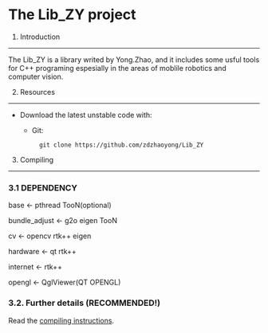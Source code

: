 The Lib_ZY project 
====================================================

1. Introduction
------------------------------------------------------------------------------
The Lib_ZY is a library writed by Yong.Zhao, and it includes some usful tools for 
C++ programing espesially in the areas of moblile robotics and computer vision.

2. Resources
------------------------------------------------------------------------------
  * Download the latest unstable code with: 
    * Git: 
    
            git clone https://github.com/zdzhaoyong/Lib_ZY

3. Compiling
------------------------------------------------------------------------------

### 3.1 **DEPENDENCY**

base <- pthread TooN(optional)

bundle_adjust <- g2o eigen TooN

cv <- opencv rtk++ eigen

hardware <- qt rtk++ 

internet <- rtk++

opengl <- QglViewer(QT OPENGL) 



### 3.2. Further details (RECOMMENDED!)

Read the [compiling instructions](http://www.mrpt.org/Building_and_Installing_Instructions).

